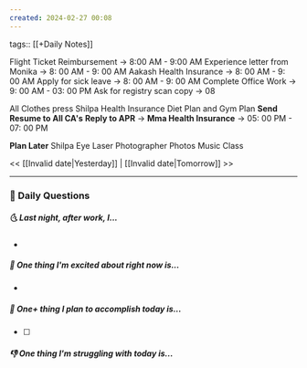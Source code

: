 ```yaml
---
created: 2024-02-27 00:08
---
```

tags:: [[+Daily Notes]]

Flight Ticket Reimbursement ->  8:00 AM - 9:00 AM
Experience letter from Monika -> 8: 00 AM - 9: 00 AM
Aakash Health Insurance -> 8: 00 AM - 9: 00 AM 
Apply for sick leave -> 8: 00 AM - 9: 00 AM
Complete Office Work -> 9: 00 AM - 03: 00 PM
Ask for registry scan copy -> 08

All Clothes press
Shilpa Health Insurance
Diet Plan and Gym Plan
**Send Resume to All CA's**
**Reply to APR** -> 
**Mma Health Insurance** -> 05: 00 PM - 07: 00 PM

**Plan Later**
Shilpa Eye Laser
Photographer Photos
Music Class


<< [[Invalid date|Yesterday]] | [[Invalid date|Tomorrow]] >>

---
### 📅 Daily Questions
##### 🌜 Last night, after work, I...
- 

##### 🙌 One thing I'm excited about right now is...
- 

##### 🚀 One+ thing I plan to accomplish today is...
- [ ] 

##### 👎 One thing I'm struggling with today is...
